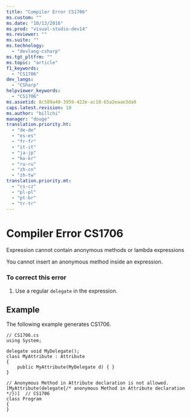 ```yaml
---
title: "Compiler Error CS1706"
ms.custom: ""
ms.date: "10/13/2016"
ms.prod: "visual-studio-dev14"
ms.reviewer: ""
ms.suite: ""
ms.technology: 
  - "devlang-csharp"
ms.tgt_pltfrm: ""
ms.topic: "article"
f1_keywords: 
  - "CS1706"
dev_langs: 
  - "CSharp"
helpviewer_keywords: 
  - "CS1706"
ms.assetid: 8c589a49-3959-422e-ac18-65a2eaae3da0
caps.latest.revision: 10
ms.author: "billchi"
manager: "douge"
translation.priority.ht: 
  - "de-de"
  - "es-es"
  - "fr-fr"
  - "it-it"
  - "ja-jp"
  - "ko-kr"
  - "ru-ru"
  - "zh-cn"
  - "zh-tw"
translation.priority.mt: 
  - "cs-cz"
  - "pl-pl"
  - "pt-br"
  - "tr-tr"
---
```

# Compiler Error CS1706
Expression cannot contain anonymous methods  or lambda expressions  
  
 You cannot insert an anonymous method inside an expression.  
  
### To correct this error  
  
1.  Use a regular `delegate` in the expression.  
  
## Example  
 The following example generates CS1706.  
  
```  
// CS1706.cs  
using System;  
  
delegate void MyDelegate();  
class MyAttribute : Attribute  
{  
    public MyAttribute(MyDelegate d) { }  
}  
  
// Anonymous Method in Attribute declaration is not allowed.  
[MyAttribute(delegate{/* anonymous Method in Attribute declaration */})]  // CS1706  
class Program  
{  
}  
```